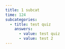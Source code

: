 ```yaml
---
title: 1 subcat
time: 124
subcategories:
  - title: test quiz
    answers:
      - value: test quiz
      - value: test 2
---
```

